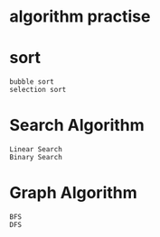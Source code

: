 # algorithm practise
# sort
	bubble sort
	selection sort

	
# Search Algorithm
	Linear Search
	Binary Search

# Graph Algorithm
	BFS
	DFS